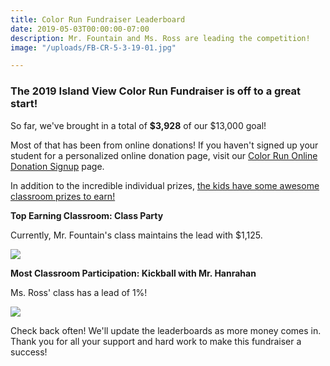 ```yaml
---
title: Color Run Fundraiser Leaderboard
date: 2019-05-03T00:00:00-07:00
description: Mr. Fountain and Ms. Ross are leading the competition!
image: "/uploads/FB-CR-5-3-19-01.jpg"

---
```

### The 2019 Island View Color Run Fundraiser is off to a great start!

So far, we've brought in a total of **$3,928** of our $13,000 goal!

Most of that has been from online donations! If you haven't signed up your student for a personalized online donation page, visit our [Color Run Online Donation Signup](https://www.islandviewpta.org/colorrun/ "Color Run Online Donation Signup") page.

In addition to the incredible individual prizes, [the kids have some awesome classroom prizes to earn!](https://www.islandviewpta.org/news/color-run-fundraiser-prizes/ "Color Run Fundraiser Prizes")

**Top Earning Classroom: Class Party**

Currently, Mr. Fountain's class maintains the lead with $1,125.

![](/uploads/FB-CR-5-3-19_TopEarningClassroom.jpg)

**Most Classroom Participation: Kickball with Mr. Hanrahan**

Ms. Ross' class has a lead of 1%!

![](/uploads/FB-CR-5-3-19_ClassroomParticipation.jpg)

Check back often! We'll update the leaderboards as more money comes in. Thank you for all your support and hard work to make this fundraiser a success!
